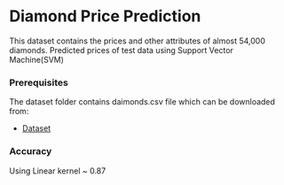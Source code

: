 # Diamond Price Prediction 

This dataset contains the prices and other attributes of almost 54,000 diamonds. Predicted prices of test data using Support Vector Machine(SVM)

### Prerequisites

The dataset folder contains daimonds.csv file which can be downloaded from:
* [Dataset](https://www.kaggle.com/shivam2503/diamonds)


### Accuracy
Using Linear kernel ~ 0.87
